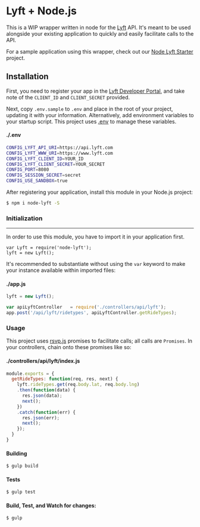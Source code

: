 Lyft + Node.js
=========

This is a WIP wrapper written in node for the [Lyft](https://www.lyft.com/developers) API. It's meant to be used alongside your existing application to quickly and easily facilitate calls to the API.

For a sample application using this wrapper, check out our [Node Lyft Starter](https://github.com/andrewmartin/node-lyft-starter) project.

Installation
------------

First, you need to register your app in the [Lyft Developer Portal](https://www.lyft.com/developers), and take note of the `CLIENT_ID` and `CLIENT_SECRET` provided.

Next, copy `.env.sample` to `.env` and place in the root of your project, updating it with your information. Alternatively, add environment variables to your startup script. This project uses [.env](https://www.npmjs.com/package/dotenv) to manage these variables.

#### ./.env

```sh
CONFIG_LYFT_API_URI=https://api.lyft.com
CONFIG_LYFT_WWW_URI=https://www.lyft.com
CONFIG_LYFT_CLIENT_ID=YOUR_ID
CONFIG_LYFT_CLIENT_SECRET=YOUR_SECRET
CONFIG_PORT=8080
CONFIG_SESSION_SECRET=secret
CONFIG_USE_SANDBOX=true
```

After registering your application, install this module in your Node.js project:

```sh
$ npm i node-lyft -S
```

### Initialization
-----
In order to use this module, you have to import it in your application first.

```es6
var Lyft = require('node-lyft');
lyft = new Lyft();
```

It's recommended to substantiate without using the `var` keyword to make your instance available within imported files:

#### ./app.js

```js
lyft = new Lyft();

var apiLyftController   = require('./controllers/api/lyft');
app.post('/api/lyft/ridetypes', apiLyftController.getRideTypes);
```

### Usage

This project uses [rsvp.js](https://github.com/tildeio/rsvp.js/) promises to facilitate calls; all calls are `Promises`. In your controllers, chain onto these promises like so:

#### ./controllers/api/lyft/index.js

```js
module.exports = {
  getRideTypes: function(req, res, next) {
    lyft.rideTypes.get(req.body.lat, req.body.lng)
    .then(function(data) {
      res.json(data);
      next();
    })
    .catch(function(err) {
      res.json(err);
      next();
    });
  }
}
```

#### Building

```sh
$ gulp build
```

#### Tests

```sh
$ gulp test
```

#### Build, Test, and Watch for changes:

```sh
$ gulp
```
